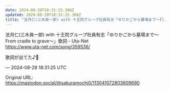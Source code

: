 ```yaml
---
date: 2024-08-28T18:31:25.306Z
updated: 2024-08-28T18:31:25.306Z
title: "法月仁(三木眞一郎) with 十王院グループ社員有志「ゆりかごから墓場まで～F[...]"
---
```


<p>法月仁(三木眞一郎) with 十王院グループ社員有志「ゆりかごから墓場まで～From cradle to grave～」歌詞 - Uta-Net<br /><a href="https://www.uta-net.com/song/359536/" target="_blank" rel="nofollow noopener" translate="no"><span class="invisible">https://www.</span><span class="">uta-net.com/song/359536/</span><span class="invisible"></span></a></p><p>歌詞が出てた♪🌳</p>

&mdash; 2024-08-28 18:31:25 UTC

Original URL: https://mastodon.social/@sakuramochi0/113041072803609690
